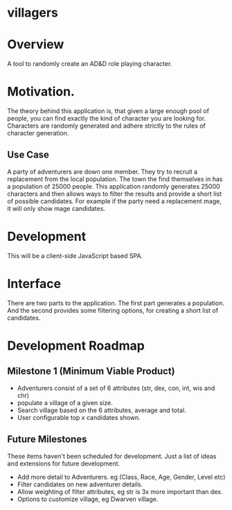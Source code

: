 villagers
=========


# Overview

A tool to randomly create an AD&D role playing character. 

# Motivation. 

The theory behind this application is, that given a large enough pool of people, you can find exactly the kind of 
character you are looking for. Characters are randomly generated and adhere strictly to the rules of character 
generation.

## Use Case

A party of adventurers are down one member. They try to recruit a replacement from the local population. The town
the find themselves in has a population of 25000 people. This application randomly generates 25000 characters and 
then allows ways to filter the results and provide a short list of possible candidates. For example if the party
need a replacement mage, it will only show mage candidates. 

# Development

This will be a client-side JavaScript based SPA. 


# Interface 

There are two parts to the application. The first part generates a population. And the second provides some filtering
options, for creating a short list of candidates.

# Development Roadmap

## Milestone 1 (Minimum Viable Product)

* Adventurers consist of a set of 6 attributes (str, dex, con, int, wis and chr)
* populate a village of a given size.
* Search village based on the 6 attributes, average and total.
* User configurable top x candidates shown.

## Future Milestones

These items haven't been scheduled for development. Just a list of ideas and 
extensions for future development.

* Add more detail to Adventurers. eg (Class, Race, Age, Gender, Level etc)
* Filter candidates on new adventurer details.
* Allow weighting of filter attributes, eg str is 3x more important than dex.
* Options to customize village, eg Dwarven village.
